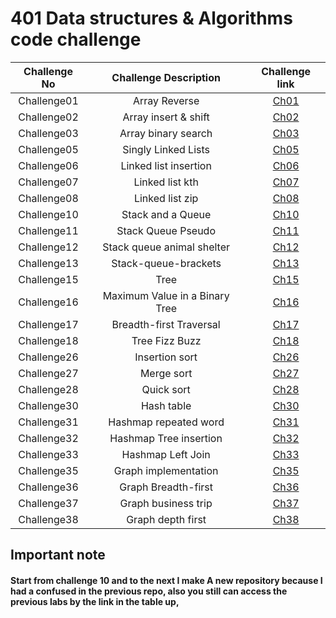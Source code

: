 # 401 Data structures & Algorithms code challenge

| Challenge No |     Challenge Description      |                                                       Challenge link                                                       |
|:------------:|:------------------------------:|:--------------------------------------------------------------------------------------------------------------------------:|
| Challenge01  |         Array Reverse          |         [Ch01](https://github.com/ghanemgit/data-structures-and-algorithms/tree/array-reverse/Challenge01#readme)          |
| Challenge02  |      Array insert & shift      |     [Ch02](https://github.com/ghanemgit/data-structures-and-algorithms/blob/array-insert-shift/Challenge02/README.md)      |
| Challenge03  |      Array binary search       |       [Ch03](https://github.com/ghanemgit/data-structures-and-algorithms/blob/linked-list-zip/Challenge03/README.md)       |
| Challenge05  |      Singly Linked Lists       |          [Ch05](https://github.com/ghanemgit/data-structures-and-algorithms/blob/main/Challenge05/README_Ch05.md)          |
| Challenge06  |     Linked list insertion      | [Ch06](https://github.com/ghanemgit/data-structures-and-algorithms/blob/linked-list-insertions/Challenge05/README_Ch06.md) |
| Challenge07  |        Linked list kth         |    [Ch07](https://github.com/ghanemgit/data-structures-and-algorithms/blob/linked-list-kth/Challenge05/README_Ch07.md)     |
| Challenge08  |        Linked list zip         |    [Ch08](https://github.com/ghanemgit/data-structures-and-algorithms/blob/linked-list-zip/Challenge05/README_Ch08.md)     |
| Challenge10  |       Stack and a Queue        |                                             [Ch10](app/README/README_Ch10.md)                                              |
| Challenge11  |       Stack Queue Pseudo       |                                             [Ch11](app/README/README_Ch11.md)                                              |
| Challenge12  |   Stack queue animal shelter   |                                             [Ch12](app/README/README_Ch12.md)                                              |
| Challenge13  |      Stack-queue-brackets      |                                             [Ch13](app/README/README_Ch13.md)                                              |
| Challenge15  |              Tree              |                                             [Ch15](app/README/README_Ch15.md)                                              |
| Challenge16  | Maximum Value in a Binary Tree |                                             [Ch16](app/README/README_Ch16.md)                                              |
| Challenge17  |    Breadth-first Traversal     |                                             [Ch17](app/README/README_Ch17.md)                                              |
| Challenge18  |         Tree Fizz Buzz         |                                             [Ch18](app/README/README_Ch18.md)                                              |
| Challenge26  |         Insertion sort         |                                             [Ch26](app/README/README_Ch26.md)                                              |
| Challenge27  |           Merge sort           |                                             [Ch27](app/README/README_Ch27.md)                                              |
| Challenge28  |           Quick sort           |                                             [Ch28](app/README/README_Ch28.md)                                              |
| Challenge30  |           Hash table           |                                             [Ch30](app/README/README_Ch30.md)                                              |
| Challenge31  |     Hashmap repeated word      |                                             [Ch31](app/README/README_Ch31.md)                                              |
| Challenge32  |     Hashmap Tree insertion     |                                             [Ch32](app/README/README_Ch32.md)                                              |
| Challenge33  |       Hashmap Left Join        |                                             [Ch33](app/README/README_Ch33.md)                                              |
| Challenge35  |      Graph implementation      |                                             [Ch35](app/README/README_Ch35.md)                                              |
| Challenge36  |      Graph Breadth-first       |                                           [Ch36](app/README/README_Ch36.md)                                              |
| Challenge37  |      Graph business trip       |                                           [Ch37](app/README/README_Ch37.md)                                              |
| Challenge38  |    Graph depth first           |                                           [Ch38](app/README/README_Ch38.md)                                              |


## Important note

#### Start from challenge 10 and to the next I make A new repository because I had a confused in the previous repo, also you still can access the previous labs by the link in the table up,